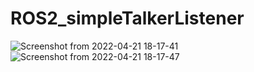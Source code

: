# ROS2_simpleTalkerListener
![Screenshot from 2022-04-21 18-17-41](https://user-images.githubusercontent.com/60550345/164447103-b2da7316-68fa-4e19-90ea-5de27894d011.png)
![Screenshot from 2022-04-21 18-17-47](https://user-images.githubusercontent.com/60550345/164447115-88971af1-7a06-48ee-8153-384fe72b8890.png)

